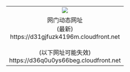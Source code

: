 ﻿<table>
  <tr></tr>
  <tr><td colspan=2 align=center><img src="https://d31gjfuzk4196m.cloudfront.net/Up/oGate.jpg" /></td></tr>
  <tr><td colspan=2 align=center>网门动态网址<br/>(最新)
<br>https://d31gjfuzk4196m.cloudfront.net
<br/><br/>(以下网址可能失效)
<br>https://d36q0u0ys66beg.cloudfront.net
    </td>
  </tr>
</table>
